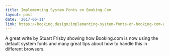 ```yaml
---
title: Implementing System Fonts on Booking.Com
layout: post
date: '2017-06-11'
link: https://booking.design/implementing-system-fonts-on-booking-com-a-lesson-learned-bdc984df627f
---
```


A great write by Stuart Frisby showing how Booking.com is now using the default system fonts and many great tips about how to handle this in different browsers.